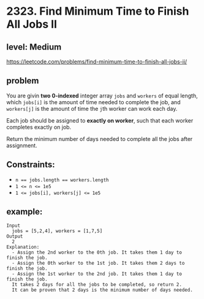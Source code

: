 # 2323. Find Minimum Time to Finish All Jobs II
## level: Medium

https://leetcode.com/problems/find-minimum-time-to-finish-all-jobs-ii/

## problem

You are givin **two 0-indexed** integer array `jobs` and `workers` of equal length, which `jobs[i]` is the amount of time needed to complete the job, and `workers[j]` is the amount of time the `j`th worker can work each day.

Each job should be assigned to **exactly on worker**, such that each worker completes exactly on job.

Return the minimum number of days needed to complete all the jobs after assignment.

## Constraints:
- `n == jobs.length == workers.length`
- `1 <= n <= 1e5`
- `1 <= jobs[i], workers[j] <= 1e5`

## example:

```
Input
  jobs = [5,2,4], workers = [1,7,5]
Output
  2
Explanation:
  - Assign the 2nd worker to the 0th job. It takes them 1 day to finish the job.
  - Assign the 0th worker to the 1st job. It takes them 2 days to finish the job.
  - Assign the 1st worker to the 2nd job. It takes them 1 day to finish the job.
  It takes 2 days for all the jobs to be completed, so return 2.
  It can be proven that 2 days is the minimum number of days needed.
```
